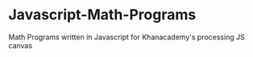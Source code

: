 # Javascript-Math-Programs
Math Programs written in Javascript for Khanacademy's processing JS canvas
